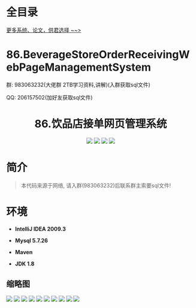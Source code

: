 # 全目录

[更多系统、论文，供君选择 ~~>](https://www.yuque.com/wisebit/blog)
# 86.BeverageStoreOrderReceivingWebPageManagementSystem

<p>群: 983063232(大佬群 2TB学习资料,讲解)(入群获取sql文件)</p>
<p>QQ: 206157502(加好友获取sql文件)</p>

<p><h1 align="center">86.饮品店接单网页管理系统</h1></p>

<p align="center">
	<img src="https://img.shields.io/badge/jdk-1.8-orange.svg"/>
    <img src="https://img.shields.io/badge/spring-5.x-lightgrey.svg"/>
    <img src="https://img.shields.io/badge/springmvc-3.x-blue.svg"/>
    <img src="https://img.shields.io/badge/mybatis-3.x-blue.svg"/>
</p>

# 简介

> 本代码来源于网络, 请入群(983063232)后联系群主索要sql文件!

# 环境

- <b>IntelliJ IDEA 2009.3</b>

- <b>Mysql 5.7.26</b>

- <b>Maven</b>

- <b>JDK 1.8</b>


## 缩略图

![](https://bitwise.oss-cn-heyuan.aliyuncs.com/2024/9/10/75eb0b29-de00-4ff0-9978-ee4132750392.png)
![](https://bitwise.oss-cn-heyuan.aliyuncs.com/2024/9/10/f0240fc0-eb17-44f5-ad61-e59d068b796e.png)
![](https://bitwise.oss-cn-heyuan.aliyuncs.com/2024/9/10/5fb7551e-2529-4ce9-ae6c-1e33405f91fe.png)
![](https://bitwise.oss-cn-heyuan.aliyuncs.com/2024/9/10/5606c04d-0b6b-448a-8f3c-a6752cb6711f.png)
![](https://bitwise.oss-cn-heyuan.aliyuncs.com/2024/9/10/293269a4-15ba-4c80-86c2-1f5b489bc45d.png)
![](https://bitwise.oss-cn-heyuan.aliyuncs.com/2024/9/10/de0fae8d-51c4-4733-9d17-75449ef55d54.png)
![](https://bitwise.oss-cn-heyuan.aliyuncs.com/2024/9/10/e82243c6-9f49-4ca9-b977-ba62b80c71eb.png)
![](https://bitwise.oss-cn-heyuan.aliyuncs.com/2024/9/10/16e7e7a4-a517-4901-ab09-97ed7fc0facb.png)
![](https://bitwise.oss-cn-heyuan.aliyuncs.com/2024/9/10/4e610748-5db9-49f5-8cbc-8d682cb36002.png)
![](https://bitwise.oss-cn-heyuan.aliyuncs.com/2024/9/10/8d4266ff-6c22-42ab-b80f-757a08d685be.png)


